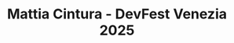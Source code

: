 ---
title: "Mattia Cintura - DevFest Venezia 2025"
name: "Mattia Cintura"
photo: "/images/speakers/mattia-cintura.webp"
bio: "I've been working as a Software Developer since 2020. During my career, I've worked on many iOS and web projects. Over the past three years, I focused exclusively in iOS development, contributing to three applications that rank among the top 100 in the Italian App Store."
jobTitle: "NTT Data Italia, Digital Engineer | iOS Engineer"
twitter: ""
linkedin: "https://www.linkedin.com/in/mattia-cintura/"
website: ""
featured: false
lang: en
presentation:
    title: "LLM in your pocket: An introduction to Foundation Models on iOS"
    abstract: "At WWDC25 Apple announced its decision to open the on-device LLM that already powers system features across all platforms to third party developers. Now we can take advantage of a fast, private and on-device LLM using a set of system API provided by the new Foundation Models framework.

In this talk we are going to explore the Foundation Models' capabilities to generate contextual text based data in your apps.

The main topics will be about setting up the LanguageModelSession, prompting, generating structured data, extend the model's capabilities with Tool calling, handling the response stream and optimizing the speed and efficiency of the LLM.

Then we are going to touch on some security best practices to avoid common problems like prompt injection and during the presentation we are also going to show some code snippets that will lead to a final demo app showcasing the capabilities of the on-device LLM."
---